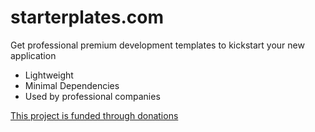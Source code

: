 # starterplates.com

Get professional premium development templates to kickstart your new application

- Lightweight
- Minimal Dependencies
- Used by professional companies

[This project is funded through donations](https://buymeacoffee.com/starterplates)